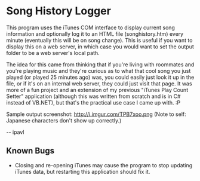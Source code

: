 Song History Logger
===================

This program uses the iTunes COM interface to display current song information and
optionally log it to an HTML file (songhistory.htm) every minute (eventually this
will be on song change). This is useful if you want to display this on a web server,
in which case you would want to set the output folder to be a web server's local path.

The idea for this came from thinking that if you're living with roommates and you're
playing music and they're curious as to what that cool song you just played (or played
25 minutes ago) was, you could easily just look it up in the file, or if it's on an
internal web server, they could just visit that page. It was more of a fun project and
an extension of my previous "iTunes Play Count Setter" application (although this was
written from scratch and is in C# instead of VB.NET), but that's the practical use case
I came up with. :P

Sample output screenshot: http://i.imgur.com/TPB7xoo.png
(Note to self: Japanese characters don't show up correctly.)

-- ipavl

Known Bugs
----------
* Closing and re-opening iTunes may cause the program to stop updating iTunes data, but
  restarting this application should fix it.